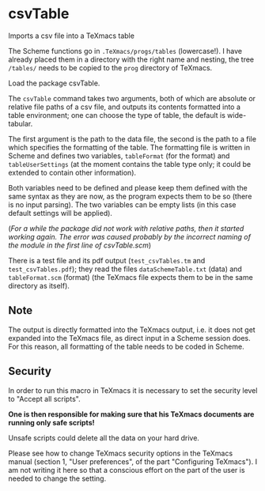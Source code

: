 # csvTable
Imports a csv file into a TeXmacs table

The Scheme functions go in `.TeXmacs/progs/tables` (lowercase!). I have already placed them in a directory with the right name and nesting, the tree `/tables/` needs to be copied to the `prog` directory of TeXmacs.

Load the package csvTable.

The `csvTable` command takes two arguments, both of which are absolute or relative file paths of a csv file, and outputs its contents formatted into a table environment; one can choose the type of table, the default is wide-tabular.

The first argument is the path to the data file, the second is the path to a file which specifies the formatting of the table.
The formatting file is written in Scheme and defines two variables, `tableFormat` (for the format) and `tableUserSettings` (at the moment contains the table type only; it could be extended to contain other information).

Both variables need to be defined and please keep them defined with the same syntax as they are now, as the program expects them to be so (there is no input parsing). The two variables can be empty lists (in this case default settings will be applied).

(*For a while the package did not work with relative paths, then it started working again. The error was caused probably by the incorrect naming of the module in the first line of csvTable.scm*) 

There is a test file and its pdf output (`test_csvTables.tm` and `test_csvTables.pdf`); they read the files `dataSchemeTable.txt` (data) and `tableFormat.scm` (format) (the TeXmacs file expects them to be in the same directory as itself).

## Note

The output is directly formatted into the TeXmacs output, i.e. it does not get expanded into the TeXmacs file, as direct input in a Scheme session does. For this reason, all formatting of the table needs to be coded in Scheme.

## Security

In order to run this macro in TeXmacs it is necessary to set the security level to "Accept all scripts".

**One is then responsible for making sure that his TeXmacs documents are running only safe scripts!** 

Unsafe scripts could delete all the data on your hard drive.

Please see how to change TeXmacs security options in the TeXmacs manual (section 1, "User preferences", of the part "Configuring TeXmacs"). I am not writing it here so that a conscious effort on the part of the user is needed to change the setting.

